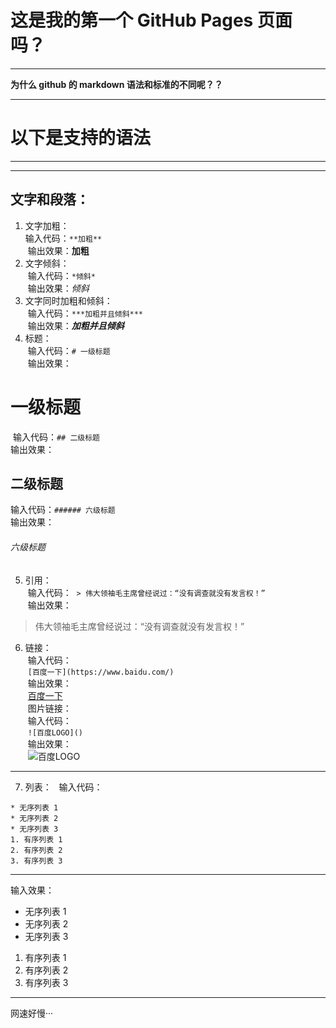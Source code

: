 # 这是我的第一个 GitHub Pages 页面吗？
***  
**为什么 github 的 markdown 语法和标准的不同呢？？**  
***  
# 以下是支持的语法  
***  
***  
## 文字和段落：
1. 文字加粗：  
   输入代码：`**加粗**`   
  输出效果：**加粗**  
2. 文字倾斜：  
  输入代码：`*倾斜*`  
  输出效果：*倾斜*
3. 文字同时加粗和倾斜：  
  输入代码：`***加粗并且倾斜***`  
  输出效果：***加粗并且倾斜***
4. 标题：  
  输入代码：`# 一级标题`  
  输出效果：  
  # 一级标题  
  输入代码：`## 二级标题`  
  输出效果：    
  ## 二级标题  
  输入代码：`###### 六级标题`  
  输出效果：    
  ###### 六级标题    
5. 引用：  
  输入代码：  `> 伟大领袖毛主席曾经说过：“没有调查就没有发言权！”`  
  输出效果：  
  > 伟大领袖毛主席曾经说过：“没有调查就没有发言权！”  
6. 链接：  
  输入代码：  
  `[百度一下](https://www.baidu.com/)`  
  输出效果：  
  [百度一下](https://www.baidu.com/)  
  图片链接：  
  输入代码：  
  `![百度LOGO]()`  
  输出效果：  
  ![百度LOGO]()  
  ***  
7. 列表：    
输入代码：  
```  
* 无序列表 1
* 无序列表 2
* 无序列表 3
1. 有序列表 1
2. 有序列表 2
3. 有序列表 3  
```  
---  
输入效果：  
* 无序列表 1
* 无序列表 2
* 无序列表 3
1. 有序列表 1
2. 有序列表 2
3. 有序列表 3
***  

网速好慢···

  
















